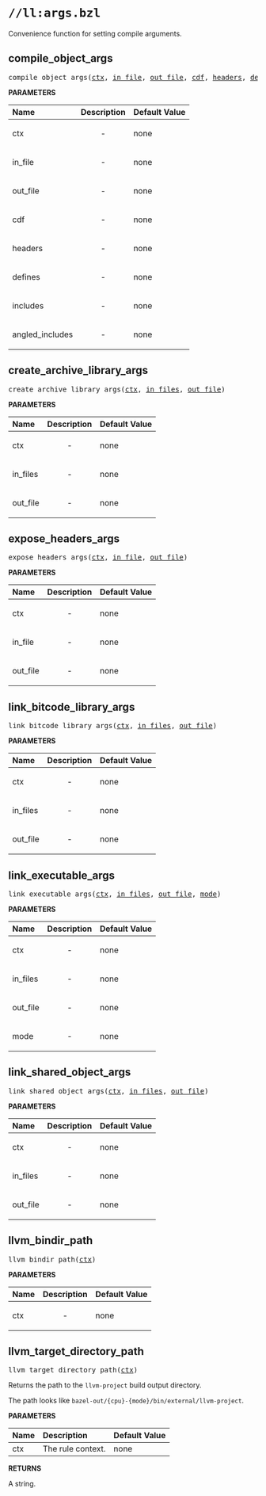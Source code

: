 <!-- Generated with Stardoc: http://skydoc.bazel.build -->

# `//ll:args.bzl`

Convenience function for setting compile arguments.


<a id="#compile_object_args"></a>

## compile_object_args

<pre>
compile_object_args(<a href="#compile_object_args-ctx">ctx</a>, <a href="#compile_object_args-in_file">in_file</a>, <a href="#compile_object_args-out_file">out_file</a>, <a href="#compile_object_args-cdf">cdf</a>, <a href="#compile_object_args-headers">headers</a>, <a href="#compile_object_args-defines">defines</a>, <a href="#compile_object_args-includes">includes</a>, <a href="#compile_object_args-angled_includes">angled_includes</a>)
</pre>



**PARAMETERS**


| Name  | Description | Default Value |
| :------------- | :------------- | :------------- |
| <a id="compile_object_args-ctx"></a>ctx |  <p align="center"> - </p>   |  none |
| <a id="compile_object_args-in_file"></a>in_file |  <p align="center"> - </p>   |  none |
| <a id="compile_object_args-out_file"></a>out_file |  <p align="center"> - </p>   |  none |
| <a id="compile_object_args-cdf"></a>cdf |  <p align="center"> - </p>   |  none |
| <a id="compile_object_args-headers"></a>headers |  <p align="center"> - </p>   |  none |
| <a id="compile_object_args-defines"></a>defines |  <p align="center"> - </p>   |  none |
| <a id="compile_object_args-includes"></a>includes |  <p align="center"> - </p>   |  none |
| <a id="compile_object_args-angled_includes"></a>angled_includes |  <p align="center"> - </p>   |  none |


<a id="#create_archive_library_args"></a>

## create_archive_library_args

<pre>
create_archive_library_args(<a href="#create_archive_library_args-ctx">ctx</a>, <a href="#create_archive_library_args-in_files">in_files</a>, <a href="#create_archive_library_args-out_file">out_file</a>)
</pre>



**PARAMETERS**


| Name  | Description | Default Value |
| :------------- | :------------- | :------------- |
| <a id="create_archive_library_args-ctx"></a>ctx |  <p align="center"> - </p>   |  none |
| <a id="create_archive_library_args-in_files"></a>in_files |  <p align="center"> - </p>   |  none |
| <a id="create_archive_library_args-out_file"></a>out_file |  <p align="center"> - </p>   |  none |


<a id="#expose_headers_args"></a>

## expose_headers_args

<pre>
expose_headers_args(<a href="#expose_headers_args-ctx">ctx</a>, <a href="#expose_headers_args-in_file">in_file</a>, <a href="#expose_headers_args-out_file">out_file</a>)
</pre>



**PARAMETERS**


| Name  | Description | Default Value |
| :------------- | :------------- | :------------- |
| <a id="expose_headers_args-ctx"></a>ctx |  <p align="center"> - </p>   |  none |
| <a id="expose_headers_args-in_file"></a>in_file |  <p align="center"> - </p>   |  none |
| <a id="expose_headers_args-out_file"></a>out_file |  <p align="center"> - </p>   |  none |


<a id="#link_bitcode_library_args"></a>

## link_bitcode_library_args

<pre>
link_bitcode_library_args(<a href="#link_bitcode_library_args-ctx">ctx</a>, <a href="#link_bitcode_library_args-in_files">in_files</a>, <a href="#link_bitcode_library_args-out_file">out_file</a>)
</pre>



**PARAMETERS**


| Name  | Description | Default Value |
| :------------- | :------------- | :------------- |
| <a id="link_bitcode_library_args-ctx"></a>ctx |  <p align="center"> - </p>   |  none |
| <a id="link_bitcode_library_args-in_files"></a>in_files |  <p align="center"> - </p>   |  none |
| <a id="link_bitcode_library_args-out_file"></a>out_file |  <p align="center"> - </p>   |  none |


<a id="#link_executable_args"></a>

## link_executable_args

<pre>
link_executable_args(<a href="#link_executable_args-ctx">ctx</a>, <a href="#link_executable_args-in_files">in_files</a>, <a href="#link_executable_args-out_file">out_file</a>, <a href="#link_executable_args-mode">mode</a>)
</pre>



**PARAMETERS**


| Name  | Description | Default Value |
| :------------- | :------------- | :------------- |
| <a id="link_executable_args-ctx"></a>ctx |  <p align="center"> - </p>   |  none |
| <a id="link_executable_args-in_files"></a>in_files |  <p align="center"> - </p>   |  none |
| <a id="link_executable_args-out_file"></a>out_file |  <p align="center"> - </p>   |  none |
| <a id="link_executable_args-mode"></a>mode |  <p align="center"> - </p>   |  none |


<a id="#link_shared_object_args"></a>

## link_shared_object_args

<pre>
link_shared_object_args(<a href="#link_shared_object_args-ctx">ctx</a>, <a href="#link_shared_object_args-in_files">in_files</a>, <a href="#link_shared_object_args-out_file">out_file</a>)
</pre>



**PARAMETERS**


| Name  | Description | Default Value |
| :------------- | :------------- | :------------- |
| <a id="link_shared_object_args-ctx"></a>ctx |  <p align="center"> - </p>   |  none |
| <a id="link_shared_object_args-in_files"></a>in_files |  <p align="center"> - </p>   |  none |
| <a id="link_shared_object_args-out_file"></a>out_file |  <p align="center"> - </p>   |  none |


<a id="#llvm_bindir_path"></a>

## llvm_bindir_path

<pre>
llvm_bindir_path(<a href="#llvm_bindir_path-ctx">ctx</a>)
</pre>



**PARAMETERS**


| Name  | Description | Default Value |
| :------------- | :------------- | :------------- |
| <a id="llvm_bindir_path-ctx"></a>ctx |  <p align="center"> - </p>   |  none |


<a id="#llvm_target_directory_path"></a>

## llvm_target_directory_path

<pre>
llvm_target_directory_path(<a href="#llvm_target_directory_path-ctx">ctx</a>)
</pre>

Returns the path to the `llvm-project` build output directory.

The path looks like `bazel-out/{cpu}-{mode}/bin/external/llvm-project`.


**PARAMETERS**


| Name  | Description | Default Value |
| :------------- | :------------- | :------------- |
| <a id="llvm_target_directory_path-ctx"></a>ctx |  The rule context.   |  none |

**RETURNS**

A string.

